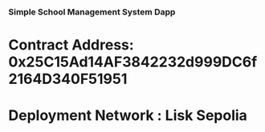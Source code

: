 ### Simple School Management System Dapp

# Contract Address: 0x25C15Ad14AF3842232d999DC6f2164D340F51951

# Deployment Network : Lisk Sepolia 

